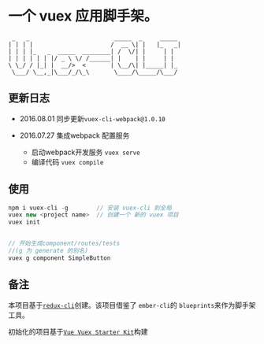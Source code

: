 # 一个 vuex 应用脚手架。
```
 _   _                        _____  _     _____
| | | |                      /  __ \| |   |_   _|
| | | |_   _  _____  ________| /  \/| |     | |
| | | | | | |/ _ \ \/ /______| |    | |     | |
\ \_/ / |_| |  __/>  <       | \__/\| |_____| |_
 \___/ \__,_|\___/_/\_\       \____/\_____/\___/
```

## 更新日志


+ 2016.08.01 同步更新`vuex-cli-webpack@1.0.10`

+ 2016.07.27 集成webpack 配置服务
	- 启动webpack开发服务 `vuex serve`
	- 编译代码 `vuex compile`

## 使用

```javascript
npm i vuex-cli -g        // 安装 vuex-cli 到全局
vuex new <project name>  // 创建一个 新的 vuex 项目
vuex init           


// 开始生成component/routes/tests
//(g 为 generate 的别名)
vuex g component SimpleButton
```

## 备注
本项目基于[`redux-cli`](https://github.com/SpencerCDixon/redux-cli)创建。该项目借鉴了 `ember-cli`的 `blueprints`来作为脚手架工具。

初始化的项目基于[`Vue Vuex Starter Kit`](https://github.com/sokis/vue-vuex-starter-kit)构建





